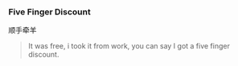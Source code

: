 ### Five Finger Discount

顺手牵羊

> It was free, i took it from work, you can say I got a five finger discount.
